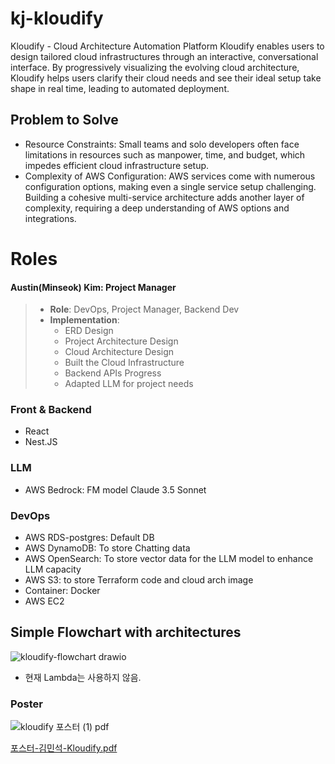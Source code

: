 # kj-kloudify
Kloudify - Cloud Architecture Automation Platform
Kloudify enables users to design tailored cloud infrastructures through an interactive, conversational interface. 
By progressively visualizing the evolving cloud architecture, Kloudify helps users clarify their cloud needs and see their ideal setup take shape in real time, leading to automated deployment.

## Problem to Solve
- Resource Constraints: Small teams and solo developers often face limitations in resources such as manpower, time, and budget, which impedes efficient cloud infrastructure setup.
- Complexity of AWS Configuration: AWS services come with numerous configuration options, making even a single service setup challenging. Building a cohesive multi-service architecture adds another layer of complexity, requiring a deep understanding of AWS options and integrations.


# Roles
#### Austin(Minseok) Kim: Project Manager
> - **Role**: DevOps, Project Manager, Backend Dev
> - **Implementation**:
>   - ERD Design
>   - Project Architecture Design
>   - Cloud Architecture Design
>   - Built the Cloud Infrastructure
>   - Backend APIs Progress
>   - Adapted LLM for project needs


### Front & Backend
- React
- Nest.JS

### LLM
- AWS Bedrock: FM model Claude 3.5 Sonnet
  
### DevOps
- AWS RDS-postgres: Default DB
- AWS DynamoDB: To store Chatting data
- AWS OpenSearch: To store vector data for the LLM model to enhance LLM capacity
- AWS S3: to store Terraform code and cloud arch image
- Container: Docker
- AWS EC2


## Simple Flowchart with architectures
![kloudify-flowchart drawio](https://github.com/user-attachments/assets/a58c484a-03f2-4aeb-999c-0f493d1c8e78)
- 현재 Lambda는 사용하지 않음.

### Poster

![kloudify 포스터 (1) pdf](https://github.com/user-attachments/assets/4b4c736d-aa2b-48ed-b10c-ce2596b749f7)

[포스터-김민석-Kloudify.pdf](https://github.com/user-attachments/files/17918272/-.-Kloudify.pdf)


